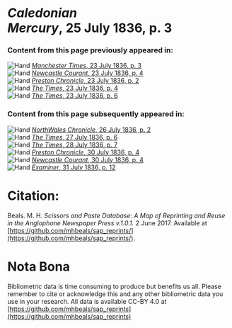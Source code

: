 # *Caledonian Mercury*, 25 July 1836, p. 3  
  
### Content from this page previously appeared in:  
![Hand](http://scissorsandpaste.net/wp-content/uploads/2017/06/smallhandpointer.png) [*Manchester Times*, 23 July 1836, p. 3](https://mhbeals.github.io/sap_html/Manchester-Times/Manchester-Times-23-July-1836-p-3)  
![Hand](http://scissorsandpaste.net/wp-content/uploads/2017/06/smallhandpointer.png) [*Newcastle Courant*, 23 July 1836, p. 4](https://mhbeals.github.io/sap_html/Newcastle-Courant/Newcastle-Courant-23-July-1836-p-4)  
![Hand](http://scissorsandpaste.net/wp-content/uploads/2017/06/smallhandpointer.png) [*Preston Chronicle*, 23 July 1836, p. 2](https://mhbeals.github.io/sap_html/Preston-Chronicle/Preston-Chronicle-23-July-1836-p-2)  
![Hand](http://scissorsandpaste.net/wp-content/uploads/2017/06/smallhandpointer.png) [*The Times*, 23 July 1836, p. 4](https://mhbeals.github.io/sap_html/The-Times/The-Times-23-July-1836-p-4)  
![Hand](http://scissorsandpaste.net/wp-content/uploads/2017/06/smallhandpointer.png) [*The Times*, 23 July 1836, p. 6](https://mhbeals.github.io/sap_html/The-Times/The-Times-23-July-1836-p-6)  
  
### Content from this page subsequently appeared in:  
![Hand](http://scissorsandpaste.net/wp-content/uploads/2017/06/smallhandpointer.png) [*NorthWales Chronicle*, 26 July 1836, p. 2](https://mhbeals.github.io/sap_html/NorthWales-Chronicle/NorthWales-Chronicle-26-July-1836-p-2)  
![Hand](http://scissorsandpaste.net/wp-content/uploads/2017/06/smallhandpointer.png) [*The Times*, 27 July 1836, p. 6](https://mhbeals.github.io/sap_html/The-Times/The-Times-27-July-1836-p-6)  
![Hand](http://scissorsandpaste.net/wp-content/uploads/2017/06/smallhandpointer.png) [*The Times*, 28 July 1836, p. 7](https://mhbeals.github.io/sap_html/The-Times/The-Times-28-July-1836-p-7)  
![Hand](http://scissorsandpaste.net/wp-content/uploads/2017/06/smallhandpointer.png) [*Preston Chronicle*, 30 July 1836, p. 4](https://mhbeals.github.io/sap_html/Preston-Chronicle/Preston-Chronicle-30-July-1836-p-4)  
![Hand](http://scissorsandpaste.net/wp-content/uploads/2017/06/smallhandpointer.png) [*Newcastle Courant*, 30 July 1836, p. 4](https://mhbeals.github.io/sap_html/Newcastle-Courant/Newcastle-Courant-30-July-1836-p-4)  
![Hand](http://scissorsandpaste.net/wp-content/uploads/2017/06/smallhandpointer.png) [*Examiner*, 31 July 1836, p. 12](https://mhbeals.github.io/sap_html/Examiner/Examiner-31-July-1836-p-12)  


# Citation: 

Beals. M. H. *Scissors and Paste Database: A Map of Reprinting and Reuse in the Anglophone Newspaper Press v.1.0.1.* 2 June 2017. Available at [https://github.com/mhbeals/sap_reprints/](https://github.com/mhbeals/sap_reprints/). 

# Nota Bona

Bibliometric data is time consuming to produce but benefits us all. Please remember to cite or acknowledge this and any other bibliometric data you use in your research. All data is available CC-BY 4.0 at [https://github.com/mhbeals/sap_reprints](https://github.com/mhbeals/sap_reprints)